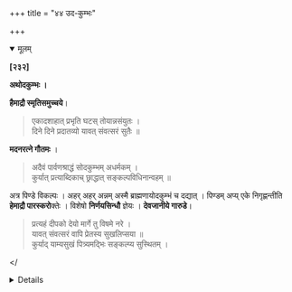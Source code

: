 +++
title = "४४ उद-कुम्भः"

+++

<details open><summary>मूलम्</summary>

**[२३२]**

**अथोदकुम्भः ।**

**हैमाद्रौ स्मृतिसमुच्चये**।

> एकादशाहात् प्रभृति घटस् तोयान्नसंयुतः ।  
दिने दिने प्रदातव्यो यावत् संवत्सरं सुतैः ॥

**मदनरत्ने गौतमः** ।

> अदैवं पार्वणश्राद्धं सोदकुम्भम् अधर्मकम् ।  
कुर्यात् प्रत्याब्दिकाच् छ्राद्धात् सङ्कल्पविधिनान्वहम् ॥

अत्र पिण्डे विकल्पः । अहर् अहर् अन्नम् अस्मै ब्राह्मणायोदकुम्भं च दद्यात् । पिण्डम् अप्य् एके निगृह्णन्तीति **हेमाद्रौ पारस्करो**क्तेः । विशेषो **निर्णयसिन्धौ** ज्ञेयः । **देवजानीये गारुडे**।

> प्रत्यहं दीपको देयो मार्गे तु विषमे नरे ।  
यावत् संवत्सरं वापि प्रेतस्य सुखलिप्सया ॥  
कुर्याद् याम्यसुखं पित्र्यमद्भिः सङ्कल्प्य सुस्थितम् ।

</<details> 

<details><summary>मराठी</summary>

साम्प्रत उदकुम्भदान साङ्गतो. 

याविषयीं हेमाद्रीम्त श्रुतिसमुच्चयान्त-" ११ व्या दिवसापासून १ वर्षपर्यम्त प्रति दिवसी उदकपूर्ण व आमानसहित कुम्भ द्यावा," असे साङ्गितले आहे. मदनरत्नाम्त गौतम ह्मणतो- “१ वर्षपर्यम्त अदैव व उदकुम्भसहित प्रत्याब्दिक श्राद्धाहून भिन्न पार्व णश्राद्ध प्रतिदिवसीं करावें." येथे पिण्डदानाचा विकल्प आहे. कारण, " प्रतिदिनी वि प्रास उदकुम्भ द्यावा, व पिण्डहि द्यावा, असे कित्येक ऋषि ह्मणतात. " असी हेमाद्रीत पारस्करोक्ति आहे. एतत्सम्बन्धी विशेष विचार निर्णयसिन्धूम्त पहावा. देवजानीयाम्त गरुडपुराणान्त-" प्रतिदिनी १ वर्षपर्यम्त प्रेतास सुख व्हावे ह्मणून दीप द्यावा. तो उद कपूर्वक सङ्कल्प करून, दक्षिणाभिमुख द्यावा, '' असे साङ्गितले आहे. 
</<details>